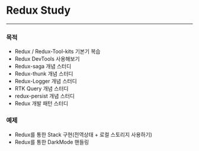 # Redux Study

---

### 목적

- Redux / Redux-Tool-kits 기본기 복습
- Redux DevTools 사용해보기
- Redux-saga 개념 스터디
- Redux-thunk 개념 스터디
- Redux-Logger 개념 스터디
- RTK Query 개념 스터디
- redux-persist 개념 스터디
- Redux 개발 패턴 스터디

### 예제

- Redux를 통한 Stack 구현(전역상태 + 로컬 스토리지 사용하기)
- Redux를 통한 DarkMode 핸들링
